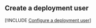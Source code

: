 ## Create a deployment user  

[!INCLUDE [Configure a deployment user](configure-deployment-user-no-h.md)]

<!--ms.date: 08/29/2017-->